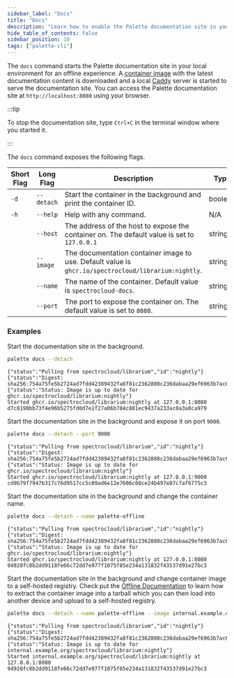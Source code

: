 ```yaml
---
sidebar_label: "Docs"
title: "Docs"
description: "Learn how to enable the Palette documentation site in your local environment for an offline experience."
hide_table_of_contents: false
sidebar_position: 10
tags: ["palette-cli"]
---
```


The `docs` command starts the Palette documentation site in your local environment for an offline experience. A [container image](https://github.com/spectrocloud/librarium/pkgs/container/librarium) with the latest documentation content is downloaded and a local [Caddy](https://caddyserver.com/) server is started to serve the documentation site. You can access the Palette documentation site at `http://localhost:8080` using your browser.

:::tip

To stop the documentation site, type `Ctrl+C` in the terminal window where you started it.

:::


The `docs` command exposes the following flags.

| **Short Flag** | **Long Flag**              | **Description**                                                              | **Type**    |
|------------|------------------------|--------------------------------------------------------------------------|---------|
| `-d`       | `--detach`             |  Start the container in the background and print the container ID.       | boolean  |
| `-h`       | `--help`               |  Help with any command.                                                  | N/A     |
|       | `--host`              |  The address of the host to expose the container on. The default value is set to `127.0.0.1`                                           | string  |
|  | `--image` | The documentation container image to use. Default value is `ghcr.io/spectrocloud/librarium:nightly`. | string |
| | `--name` | The name of the container. Default value is `spectrocloud-docs`. | string |
|        | `--port`               |  The port to expose the container on. The default value is set to `8080`. | string  |


### Examples

Start the documentation site in the background.

```bash
palette docs --detach
```

```shell hideClipboard
{"status":"Pulling from spectrocloud/librarium","id":"nightly"}
{"status":"Digest: sha256:754a75fe5b2724ad7fdd42389432fa8f81c2362880c236dabaa29ef6963b7ac6"}
{"status":"Status: Image is up to date for ghcr.io/spectrocloud/librarium:nightly"}
Started ghcr.io/spectrocloud/librarium:nightly at 127.0.0.1:8080
d7c8190bb73f4e96b5275fd0d7e1f27a06b784c881ec9437a233ac0a3a8ca979
```

Start the documentation site in the background and expose it on port `9000`.

```bash
palette docs --detach --port 9000
```

```shell {4} hideClipboard
{"status":"Pulling from spectrocloud/librarium","id":"nightly"}
{"status":"Digest: sha256:754a75fe5b2724ad7fdd42389432fa8f81c2362880c236dabaa29ef6963b7ac6"}
{"status":"Status: Image is up to date for ghcr.io/spectrocloud/librarium:nightly"}
Started ghcr.io/spectrocloud/librarium:nightly at 127.0.0.1:9000
cd9b79f7947b317c76d9517cc5c09ad6e12e7606c08ce24b497e07c7af6775c3
```

Start the documentation site in the background and change the container name.

```bash
palette docs --detach --name palette-offline
```

```shell hideClipboard
{"status":"Pulling from spectrocloud/librarium","id":"nightly"}
{"status":"Digest: sha256:754a75fe5b2724ad7fdd42389432fa8f81c2362880c236dabaa29ef6963b7ac6"}
{"status":"Status: Image is up to date for ghcr.io/spectrocloud/librarium:nightly"}
Started ghcr.io/spectrocloud/librarium:nightly at 127.0.0.1:8080
94928fc8b2dd9118fe66c72dd7e977f1075f85e234a131832f43537d91e27bc3
```


Start the documentation site in the background and change container image to a self-hosted registry. Check put the [Offline Documentation](../../vertex/install-palette-vertex/airgap/offline-docs.md#) to learn how to extract the container image into a tarball which you can then load into another device and upload to a self-hosted registry.

```bash
palette docs --detach --name palette-offline --image internal.example.org/spectrocloud/librarium:nightly
```

```shell hideClipboard
{"status":"Pulling from spectrocloud/librarium","id":"nightly"}
{"status":"Digest: sha256:754a75fe5b2724ad7fdd42389432fa8f81c2362880c236dabaa29ef6963b7ac6"}
{"status":"Status: Image is up to date for internal.example.org/spectrocloud/librarium:nightly"}
Started internal.example.org/spectrocloud/librarium:nightly at 127.0.0.1:8080
94928fc8b2dd9118fe66c72dd7e977f1075f85e234a131832f43537d91e27bc3
```
